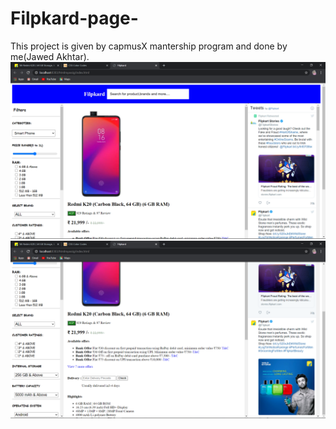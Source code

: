 # Filpkard-page-
This project is given by capmusX mantership program and done by me(Jawed Akhtar).
![](https://github.com/jaak072/Filpkard-page-/blob/master/Screenshot/Screenshot%20(196).png)
![](https://github.com/jaak072/Filpkard-page-/blob/master/Screenshot/Screenshot%20(197).png)
